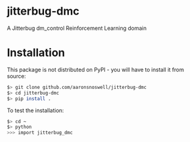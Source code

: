 # jitterbug-dmc

A Jitterbug dm_control Reinforcement Learning domain

# Installation

This package is not distributed on PyPI - you will have to install it from
source:

```bash
$> git clone github.com/aaronsnoswell/jitterbug-dmc
$> cd jitterbug-dmc
$> pip install .
```

To test the installation:

```bash
$> cd ~
$> python
>>> import jitterbug_dmc
```
